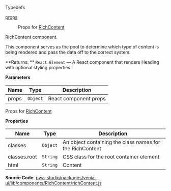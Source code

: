 
Typedefs

<dl>
<dt><a href="#props">props</a></dt>
<dd>

Props for [RichContent](#RichContent)

</dd>
</dl>


RichContent component.

This component serves as the pool to determine which type of content is being rendered
and pass the data off to the correct system.

**Returns: **
`React.Element`
   — A React component that renders Heading with optional styling properties.

**Parameters**

| Name | Type | Description |
| --- | --- | --- |
| props | `Object` | React component props |


Props for [RichContent](#RichContent)

**Properties**

| Name | Type | Description |
| --- | --- | --- |
| classes | `Object` | An object containing the class names for the RichContent |
| classes.root | `String` | CSS class for the root container element |
| html | `String` | Content |



**Source Code**: [pwa-studio/packages/venia-ui/lib/components/RichContent/richContent.js](https://github.com/magento/pwa-studio/blob/develop/packages/venia-ui/lib/components/RichContent/richContent.js)